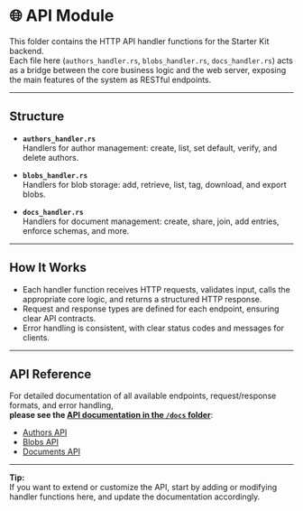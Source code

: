 # 🌐 API Module

This folder contains the HTTP API handler functions for the Starter Kit backend.  
Each file here (`authors_handler.rs`, `blobs_handler.rs`, `docs_handler.rs`) acts as a bridge between the core business logic and the web server, exposing the main features of the system as RESTful endpoints.

---

## Structure

- **`authors_handler.rs`**  
  Handlers for author management: create, list, set default, verify, and delete authors.

- **`blobs_handler.rs`**  
  Handlers for blob storage: add, retrieve, list, tag, download, and export blobs.

- **`docs_handler.rs`**  
  Handlers for document management: create, share, join, add entries, enforce schemas, and more.

---

## How It Works

- Each handler function receives HTTP requests, validates input, calls the appropriate core logic, and returns a structured HTTP response.
- Request and response types are defined for each endpoint, ensuring clear API contracts.
- Error handling is consistent, with clear status codes and messages for clients.

---

## API Reference

For detailed documentation of all available endpoints, request/response formats, and error handling,  
**please see the [API documentation in the `/docs` folder](../docs/)**:

- [Authors API](../docs/api/authors-api.md)
- [Blobs API](../docs/api/blobs-api.md)
- [Documents API](../docs/api/docs-api.md)

---

**Tip:**  
If you want to extend or customize the API, start by adding or modifying handler functions here, and update the documentation accordingly.